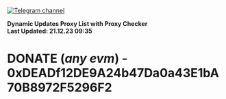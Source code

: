 [![Telegram channel](https://img.shields.io/endpoint?url=https://runkit.io/damiankrawczyk/telegram-badge/branches/master?url=https://t.me/n4z4v0d)](https://t.me/n4z4v0d) 

**Dynamic Updates Proxy List with Proxy Checker**  
**Last Updated: 21.12.23 09:35**

# DONATE (_any evm_) - 0xDEADf12DE9A24b47Da0a43E1bA70B8972F5296F2

